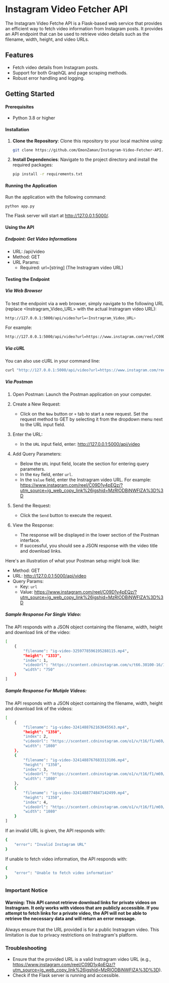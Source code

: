 # Instagram Video Fetcher API

The Instagram Video Fetche API is a Flask-based web service that provides an efficient way to fetch video information from Instagram posts. It provides an API endpoint that can be used to retrieve video details such as the filename, width, height, and video URLs.

## Features

- Fetch video details from Instagram posts.
- Support for both GraphQL and page scraping methods.
- Robust error handling and logging.

## Getting Started


#### Prerequisites

- Python 3.8 or higher

#### Installation

1. **Clone the Repository**:
   Clone this repository to your local machine using:
   ```bash
   git clone https://github.com/EmonZaman/Instagram-Video-Fetcher-API.git
   ```

2. **Install Dependencies**:
    Navigate to the project directory and install the required packages:
    ```bash
    pip install -r requirements.txt
    ```

#### Running the Application

Run the application with the following command:

```bash
python app.py
```

The Flask server will start at http://127.0.0.1:5000/.


#### Using the API
##### Endpoint: Get Video Informations

- URL: /api/video
- Method: GET
- URL Params:
    - Required: url=[string] (The Instragram video URL)

#### Testing the Endpoint
##### Via Web Browser

To test the endpoint via a web browser, simply navigate to the following URL (replace <Instragram_Video_URL> with the actual Instragram video URL):

```bash
http://127.0.0.1:5000/api/video?url=<Instragram_Video_URL>
```

For example:

```bash
http://127.0.0.1:5000/api/video?url=https://www.instagram.com/reel/C09D1y4pEQz/?utm_source=ig_web_copy_link%26igshid=MzRlODBiNWFlZA%3D%3D
```

##### Via cURL

You can also use cURL in your command line:

```bash
curl "http://127.0.0.1:5000/api/video?url=https://www.instagram.com/reel/C09D1y4pEQz/?utm_source=ig_web_copy_link%26igshid=MzRlODBiNWFlZA%3D%3D"
```

##### Via Postman

1. Open Postman: Launch the Postman application on your computer.

2. Create a New Request:
    - Click on the `New` button or `+` tab to start a new request. Set the request method to GET by selecting it from the dropdown menu next to the URL input field.

3. Enter the URL:
    - In the `URL` input field, enter: http://127.0.0.1:5000/api/video

4. Add Query Parameters:
    - Below the `URL` input field, locate the section for entering query parameters.
    - In the `Key` field, enter `url`.
    - In the `Value` field, enter the Instragram video URL. For example: https://www.instagram.com/reel/C09D1y4pEQz/?utm_source=ig_web_copy_link%26igshid=MzRlODBiNWFlZA%3D%3D

5. Send the Request:
    - Click the `Send` button to execute the request.

6. View the Response:
    - The response will be displayed in the lower section of the Postman interface.
    - If successful, you should see a JSON response with the video title and download links.

Here's an illustration of what your Postman setup might look like:

- Method: GET
- URL: http://127.0.0.1:5000/api/video
- Query Params:
    - Key: `url`
    - Value: https://www.instagram.com/reel/C09D1y4pEQz/?utm_source=ig_web_copy_link%26igshid=MzRlODBiNWFlZA%3D%3D

##### Sample Response For Single Video:

The API responds with a JSON object containing the filename, width, height and download link of the video:

```bash
[
    {
        "filename": "ig-video-3259778596195288115.mp4",
        "height": "1333",
        "index": 1,
        "videoUrl": "https://scontent.cdninstagram.com/v/t66.30100-16/10000000_326259600362706_8346032730964966213_n.mp4?_nc_ht=scontent.cdninstagram.com&_nc_cat=106&_nc_ohc=pq2Qvb_VPBwAX9XRgQk&edm=APs17CUBAAAA&ccb=7-5&oh=00_AfDsS1qyk44fFNXyQvEnDK40XyNpEzaGKBlv8ghUXj1sYw&oe=658AC467&_nc_sid=10d13b",
        "width": "750"
    }
]
```

##### Sample Response For Mutiple Videos:

The API responds with a JSON object containing the filename, width, height and download link of the videos:

```bash
[
    {
        "filename": "ig-video-3241488762163645563.mp4",
        "height": "1350",
        "index": 2,
        "videoUrl": "https://scontent.cdninstagram.com/o1/v/t16/f1/m69/GD7i7hIrrKgthFIBAMnHri7fHj1qbpR1AAAF.mp4?efg=eyJxZV9ncm91cHMiOiJbXCJpZ193ZWJfZGVsaXZlcnlfdnRzX290ZlwiXSIsInZlbmNvZGVfdGFnIjoidnRzX3ZvZF91cmxnZW4uY2Fyb3VzZWxfaXRlbS5jMi4xMDgwLmhpZ2gifQ&_nc_ht=scontent.cdninstagram.com&_nc_cat=101&vs=1523213925184005_3674492696&_nc_vs=HBkcFQIYOnBhc3N0aHJvdWdoX2V2ZXJzdG9yZS9HRDdpN2hJcnJLZ3RoRklCQU1uSHJpN2ZIajFxYnBSMUFBQUYVAALIAQAoABgAGwAVAAAmnMmv7Y229kAVAigCQzMsF0AQIcrAgxJvGBJkYXNoX2hpZ2hfMTA4MHBfdjERAHXuBwA%3D&_nc_rid=d3fe585e6d&ccb=9-4&oh=00_AfBUP6hoo1dXXb0JDlrM9VvlsTBtNyJ2z1jbVbtm0A7LYQ&oe=658AEB9A&_nc_sid=10d13b",
        "width": "1080"
    },
    {
        "filename": "ig-video-3241488767683313106.mp4",
        "height": "1350",
        "index": 3,
        "videoUrl": "https://scontent.cdninstagram.com/o1/v/t16/f1/m69/GGx4BhNMCRdQr9kDAKzfth8qvY9UbpR1AAAF.mp4?efg=eyJxZV9ncm91cHMiOiJbXCJpZ193ZWJfZGVsaXZlcnlfdnRzX290ZlwiXSIsInZlbmNvZGVfdGFnIjoidnRzX3ZvZF91cmxnZW4uY2Fyb3VzZWxfaXRlbS5jMi4xMDgwLmhpZ2gifQ&_nc_ht=scontent.cdninstagram.com&_nc_cat=104&vs=887184176123330_645947733&_nc_vs=HBkcFQIYOnBhc3N0aHJvdWdoX2V2ZXJzdG9yZS9HR3g0QmhOTUNSZFFyOWtEQUt6ZnRoOHF2WTlVYnBSMUFBQUYVAALIAQAoABgAGwAVAAAmzIKbvemVi0AVAigCQzMsF0AO7ZFocrAhGBJkYXNoX2hpZ2hfMTA4MHBfdjERAHXuBwA%3D&_nc_rid=d3fe593999&ccb=9-4&oh=00_AfDjHeUOnIQRJYf3gxgsaqx6UyXRUartJ1w7N_taniQDiQ&oe=658ABFAF&_nc_sid=10d13b",
        "width": "1080"
    },
    {
        "filename": "ig-video-3241488774847142499.mp4",
        "height": "1350",
        "index": 4,
        "videoUrl": "https://scontent.cdninstagram.com/o1/v/t16/f1/m69/GHydNgdxL0d-2o8YAEzepMBdLR1hbpR1AAAF.mp4?efg=eyJxZV9ncm91cHMiOiJbXCJpZ193ZWJfZGVsaXZlcnlfdnRzX290ZlwiXSIsInZlbmNvZGVfdGFnIjoidnRzX3ZvZF91cmxnZW4uY2Fyb3VzZWxfaXRlbS5jMi4xMDgwLmhpZ2gifQ&_nc_ht=scontent.cdninstagram.com&_nc_cat=102&vs=1001735390897012_3119641692&_nc_vs=HBkcFQIYOnBhc3N0aHJvdWdoX2V2ZXJzdG9yZS9HSHlkTmdkeEwwZC0ybzhZQUV6ZXBNQmRMUjFoYnBSMUFBQUYVAALIAQAoABgAGwAVAAAm5vr8o%2FD8yz8VAigCQzMsF0AREGJN0vGqGBJkYXNoX2hpZ2hfMTA4MHBfdjERAHXuBwA%3D&_nc_rid=d3fe5a3272&ccb=9-4&oh=00_AfA1-MXzUeqpHxVzVV2EKImfpmlIl616vPr6spBLlDs3aw&oe=658AFC70&_nc_sid=10d13b",
        "width": "1080"
    }
]
```

If an invalid URL is given, the API responds with:

```bash
{
    "error": "Invalid Instagram URL"
}
```

If unable to fetch video information, the API responds with:

```bash
{
    "error": "Unable to fetch video information"
}
```

### Important Notice

#### Warning: This API cannot retrieve download links for private videos on Instragram. It only works with videos that are publicly accessible. If you attempt to fetch links for a private video, the API will not be able to retrieve the necessary data and will return an error message.

Always ensure that the URL provided is for a public Instragram video. This limitation is due to privacy restrictions on Instragram's platform.

### Troubleshooting

- Ensure that the provided URL is a valid Instragram video URL (e.g., https://www.instagram.com/reel/C09D1y4pEQz/?utm_source=ig_web_copy_link%26igshid=MzRlODBiNWFlZA%3D%3D).
- Check if the Flask server is running and accessible.
